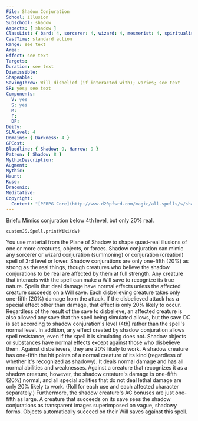 ```yaml
---
File: Shadow Conjuration
School: illusion
Subschool: shadow
Aspects: [ shadow ]
ClassList: { bard: 4, sorcerer: 4, wizard: 4, mesmerist: 4, spiritualist: 4 }
CastTime: standard action
Range: see text
Area: 
Effect: see text
Targets: 
Duration: see text
Dismissible: 
Shapeable: 
SavingThrow: Will disbelief (if interacted with); varies; see text
SR: yes; see text
Components:
  V: yes
  S: yes
  M: 
  F: 
  DF: 
Deity: 
SLALevel: 4
Domains: { Darkness: 4 }
GPCost: 
Bloodline: { Shadow: 9, Harrow: 9 }
Patron: { Shadow: 8 }
MythicDescription: 
Augment: 
Mythic: 
Haunt: 
Ruse: 
Draconic: 
Meditative: 
Copyright:
  Content: "[PFRPG Core](http://www.d20pfsrd.com/magic/all-spells/s/shadow-conjuration)"
---
```

Brief:: Mimics conjuration below 4th level, but only 20% real.

```dataviewjs
customJS.Spell.printWiki(dv)
```

You use material from the Plane of Shadow to shape quasi-real illusions of one or more creatures, objects, or forces. Shadow conjuration can mimic any sorcerer or wizard conjuration (summoning) or conjuration (creation) spell of 3rd level or lower.  Shadow conjurations are only one-fifth (20%) as strong as the real things, though creatures who believe the shadow conjurations to be real are affected by them at full strength. Any creature that interacts with the spell can make a Will save to recognize its true nature.  Spells that deal damage have normal effects unless the affected creature succeeds on a Will save. Each disbelieving creature takes only one-fifth (20%) damage from the attack. If the disbelieved attack has a special effect other than damage, that effect is only 20% likely to occur. Regardless of the result of the save to disbelieve, an affected creature is also allowed any save that the spell being simulated allows, but the save DC is set according to shadow conjuration's level (4th) rather than the spell's normal level. In addition, any effect created by shadow conjuration allows spell resistance, even if the spell it is simulating does not. Shadow objects or substances have normal effects except against those who disbelieve them. Against disbelievers, they are 20% likely to work.  A shadow creature has one-fifth the hit points of a normal creature of its kind (regardless of whether it's recognized as shadowy). It deals normal damage and has all normal abilities and weaknesses. Against a creature that recognizes it as a shadow creature, however, the shadow creature's damage is one-fifth (20%) normal, and all special abilities that do not deal lethal damage are only 20% likely to work. (Roll for each use and each affected character separately.) Furthermore, the shadow creature's AC bonuses are just one-fifth as large.  A creature that succeeds on its save sees the shadow conjurations as transparent images superimposed on vague, shadowy forms.  Objects automatically succeed on their Will saves against this spell.
